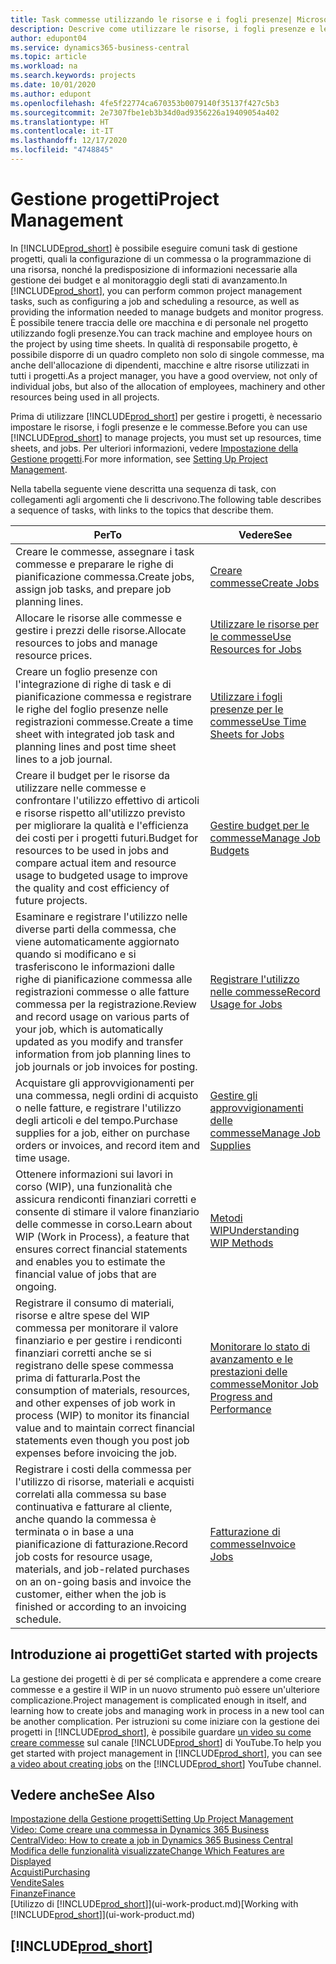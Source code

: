 ```yaml
---
title: Task commesse utilizzando le risorse e i fogli presenze| Microsoft Docs
description: Descrive come utilizzare le risorse, i fogli presenze e le commesse per gestire progetti.
author: edupont04
ms.service: dynamics365-business-central
ms.topic: article
ms.workload: na
ms.search.keywords: projects
ms.date: 10/01/2020
ms.author: edupont
ms.openlocfilehash: 4fe5f22774ca670353b0079140f35137f427c5b3
ms.sourcegitcommit: 2e7307fbe1eb3b34d0ad9356226a19409054a402
ms.translationtype: HT
ms.contentlocale: it-IT
ms.lasthandoff: 12/17/2020
ms.locfileid: "4748845"
---
```

# <a name="project-management"></a><span data-ttu-id="13b89-103">Gestione progetti</span><span class="sxs-lookup"><span data-stu-id="13b89-103">Project Management</span></span>
<span data-ttu-id="13b89-104">In [!INCLUDE[prod_short](includes/prod_short.md)] è possibile eseguire comuni task di gestione progetti, quali la configurazione di un commessa o la programmazione di una risorsa, nonché la predisposizione di informazioni necessarie alla gestione dei budget e al monitoraggio degli stati di avanzamento.</span><span class="sxs-lookup"><span data-stu-id="13b89-104">In [!INCLUDE[prod_short](includes/prod_short.md)], you can perform common project management tasks, such as configuring a job and scheduling a resource, as well as providing the information needed to manage budgets and monitor progress.</span></span> <span data-ttu-id="13b89-105">È possibile tenere traccia delle ore macchina e di personale nel progetto utilizzando fogli presenze.</span><span class="sxs-lookup"><span data-stu-id="13b89-105">You can track machine and employee hours on the project by using time sheets.</span></span> <span data-ttu-id="13b89-106">In qualità di responsabile progetto, è possibile disporre di un quadro completo non solo di singole commesse, ma anche dell'allocazione di dipendenti, macchine e altre risorse utilizzati in tutti i progetti.</span><span class="sxs-lookup"><span data-stu-id="13b89-106">As a project manager, you have a good overview, not only of individual jobs, but also of the allocation of employees, machinery and other resources being used in all projects.</span></span>

<span data-ttu-id="13b89-107">Prima di utilizzare [!INCLUDE[prod_short](includes/prod_short.md)] per gestire i progetti, è necessario impostare le risorse, i fogli presenze e le commesse.</span><span class="sxs-lookup"><span data-stu-id="13b89-107">Before you can use [!INCLUDE[prod_short](includes/prod_short.md)] to manage projects, you must set up resources, time sheets, and jobs.</span></span> <span data-ttu-id="13b89-108">Per ulteriori informazioni, vedere [Impostazione della Gestione progetti](projects-setup-projects.md).</span><span class="sxs-lookup"><span data-stu-id="13b89-108">For more information, see [Setting Up Project Management](projects-setup-projects.md).</span></span>  

<span data-ttu-id="13b89-109">Nella tabella seguente viene descritta una sequenza di task, con collegamenti agli argomenti che li descrivono.</span><span class="sxs-lookup"><span data-stu-id="13b89-109">The following table describes a sequence of tasks, with links to the topics that describe them.</span></span>

| <span data-ttu-id="13b89-110">Per</span><span class="sxs-lookup"><span data-stu-id="13b89-110">To</span></span> | <span data-ttu-id="13b89-111">Vedere</span><span class="sxs-lookup"><span data-stu-id="13b89-111">See</span></span> |
| --- | --- |
| <span data-ttu-id="13b89-112">Creare le commesse, assegnare i task commesse e preparare le righe di pianificazione commessa.</span><span class="sxs-lookup"><span data-stu-id="13b89-112">Create jobs, assign job tasks, and prepare job planning lines.</span></span> |[<span data-ttu-id="13b89-113">Creare commesse</span><span class="sxs-lookup"><span data-stu-id="13b89-113">Create Jobs</span></span>](projects-how-create-jobs.md) |
| <span data-ttu-id="13b89-114">Allocare le risorse alle commesse e gestire i prezzi delle risorse.</span><span class="sxs-lookup"><span data-stu-id="13b89-114">Allocate resources to jobs and manage resource prices.</span></span> |[<span data-ttu-id="13b89-115">Utilizzare le risorse per le commesse</span><span class="sxs-lookup"><span data-stu-id="13b89-115">Use Resources for Jobs</span></span>](projects-how-use-resources.md) |
| <span data-ttu-id="13b89-116">Creare un foglio presenze con l'integrazione di righe di task e di pianificazione commessa e registrare le righe del foglio presenze nelle registrazioni commesse.</span><span class="sxs-lookup"><span data-stu-id="13b89-116">Create a time sheet with integrated job task and planning lines and post time sheet lines to a job journal.</span></span> |[<span data-ttu-id="13b89-117">Utilizzare i fogli presenze per le commesse</span><span class="sxs-lookup"><span data-stu-id="13b89-117">Use Time Sheets for Jobs</span></span>](projects-how-use-time-sheets.md) |
| <span data-ttu-id="13b89-118">Creare il budget per le risorse da utilizzare nelle commesse e confrontare l'utilizzo effettivo di articoli e risorse rispetto all'utilizzo previsto per migliorare la qualità e l'efficienza dei costi per i progetti futuri.</span><span class="sxs-lookup"><span data-stu-id="13b89-118">Budget for resources to be used in jobs and compare actual item and resource usage to budgeted usage to improve the quality and cost efficiency of future projects.</span></span> |[<span data-ttu-id="13b89-119">Gestire budget per le commesse</span><span class="sxs-lookup"><span data-stu-id="13b89-119">Manage Job Budgets</span></span>](projects-how-manage-budgets.md) |
| <span data-ttu-id="13b89-120">Esaminare e registrare l'utilizzo nelle diverse parti della commessa, che viene automaticamente aggiornato quando si modificano e si trasferiscono le informazioni dalle righe di pianificazione commessa alle registrazioni commesse o alle fatture commessa per la registrazione.</span><span class="sxs-lookup"><span data-stu-id="13b89-120">Review and record usage on various parts of your job, which is automatically updated as you modify and transfer information from job planning lines to job journals or job invoices for posting.</span></span> |[<span data-ttu-id="13b89-121">Registrare l'utilizzo nelle commesse</span><span class="sxs-lookup"><span data-stu-id="13b89-121">Record Usage for Jobs</span></span>](projects-how-record-job-usage.md) |
| <span data-ttu-id="13b89-122">Acquistare gli approvvigionamenti per una commessa, negli ordini di acquisto o nelle fatture, e registrare l'utilizzo degli articoli e del tempo.</span><span class="sxs-lookup"><span data-stu-id="13b89-122">Purchase supplies for a job, either on purchase orders or invoices, and record item and time usage.</span></span> |[<span data-ttu-id="13b89-123">Gestire gli approvvigionamenti delle commesse</span><span class="sxs-lookup"><span data-stu-id="13b89-123">Manage Job Supplies</span></span>](projects-how-manage-project-supplies.md) |
| <span data-ttu-id="13b89-124">Ottenere informazioni sui lavori in corso (WIP), una funzionalità che assicura rendiconti finanziari corretti e consente di stimare il valore finanziario delle commesse in corso.</span><span class="sxs-lookup"><span data-stu-id="13b89-124">Learn about WIP (Work in Process), a feature that ensures correct financial statements and enables you to estimate the financial value of jobs that are ongoing.</span></span> |[<span data-ttu-id="13b89-125">Metodi WIP</span><span class="sxs-lookup"><span data-stu-id="13b89-125">Understanding WIP Methods</span></span>](projects-understanding-wip.md) |
| <span data-ttu-id="13b89-126">Registrare il consumo di materiali, risorse e altre spese del WIP commessa per monitorare il valore finanziario e per gestire i rendiconti finanziari corretti anche se si registrano delle spese commessa prima di fatturarla.</span><span class="sxs-lookup"><span data-stu-id="13b89-126">Post the consumption of materials, resources, and other expenses of job work in process (WIP) to monitor its financial value and to maintain correct financial statements even though you post job expenses before invoicing the job.</span></span> |[<span data-ttu-id="13b89-127">Monitorare lo stato di avanzamento e le prestazioni delle commesse</span><span class="sxs-lookup"><span data-stu-id="13b89-127">Monitor Job Progress and Performance</span></span>](projects-how-monitor-progress-performance.md) |
| <span data-ttu-id="13b89-128">Registrare i costi della commessa per l'utilizzo di risorse, materiali e acquisti correlati alla commessa su base continuativa e fatturare al cliente, anche quando la commessa è terminata o in base a una pianificazione di fatturazione.</span><span class="sxs-lookup"><span data-stu-id="13b89-128">Record job costs for resource usage, materials, and job-related purchases on an on-going basis and invoice the customer, either when the job is finished or according to an invoicing schedule.</span></span> |[<span data-ttu-id="13b89-129">Fatturazione di commesse</span><span class="sxs-lookup"><span data-stu-id="13b89-129">Invoice Jobs</span></span>](projects-how-invoice-jobs.md) |

## <a name="get-started-with-projects"></a><span data-ttu-id="13b89-130">Introduzione ai progetti</span><span class="sxs-lookup"><span data-stu-id="13b89-130">Get started with projects</span></span>

<span data-ttu-id="13b89-131">La gestione dei progetti è di per sé complicata e apprendere a come creare commesse e a gestire il WIP in un nuovo strumento può essere un'ulteriore complicazione.</span><span class="sxs-lookup"><span data-stu-id="13b89-131">Project management is complicated enough in itself, and learning how to create jobs and managing work in process in a new tool can be another complication.</span></span> <span data-ttu-id="13b89-132">Per istruzioni su come iniziare con la gestione dei progetti in [!INCLUDE[prod_short](includes/prod_short.md)], è possibile guardare [un video su come creare commesse](https://www.youtube.com/watch?v=VqaPWr7BWmw) sul canale [!INCLUDE[prod_short](includes/prod_short.md)] di YouTube.</span><span class="sxs-lookup"><span data-stu-id="13b89-132">To help you get started with project management in [!INCLUDE[prod_short](includes/prod_short.md)], you can see [a video about creating jobs](https://www.youtube.com/watch?v=VqaPWr7BWmw) on the [!INCLUDE[prod_short](includes/prod_short.md)] YouTube channel.</span></span>  

## <a name="see-also"></a><span data-ttu-id="13b89-133">Vedere anche</span><span class="sxs-lookup"><span data-stu-id="13b89-133">See Also</span></span>

[<span data-ttu-id="13b89-134">Impostazione della Gestione progetti</span><span class="sxs-lookup"><span data-stu-id="13b89-134">Setting Up Project Management</span></span>](projects-setup-projects.md)  
[<span data-ttu-id="13b89-135">Video: Come creare una commessa in Dynamics 365 Business Central</span><span class="sxs-lookup"><span data-stu-id="13b89-135">Video: How to create a job in Dynamics 365 Business Central</span></span>](https://www.youtube.com/watch?v=VqaPWr7BWmw)  
[<span data-ttu-id="13b89-136">Modifica delle funzionalità visualizzate</span><span class="sxs-lookup"><span data-stu-id="13b89-136">Change Which Features are Displayed</span></span>](ui-experiences.md)  
[<span data-ttu-id="13b89-137">Acquisti</span><span class="sxs-lookup"><span data-stu-id="13b89-137">Purchasing</span></span>](purchasing-manage-purchasing.md)  
[<span data-ttu-id="13b89-138">Vendite</span><span class="sxs-lookup"><span data-stu-id="13b89-138">Sales</span></span>](sales-manage-sales.md)  
[<span data-ttu-id="13b89-139">Finanze</span><span class="sxs-lookup"><span data-stu-id="13b89-139">Finance</span></span>](finance.md)  
<span data-ttu-id="13b89-140">[Utilizzo di [!INCLUDE[prod_short](includes/prod_short.md)]](ui-work-product.md)</span><span class="sxs-lookup"><span data-stu-id="13b89-140">[Working with [!INCLUDE[prod_short](includes/prod_short.md)]](ui-work-product.md)</span></span>  

## [!INCLUDE[prod_short](includes/free_trial_md.md)]  
